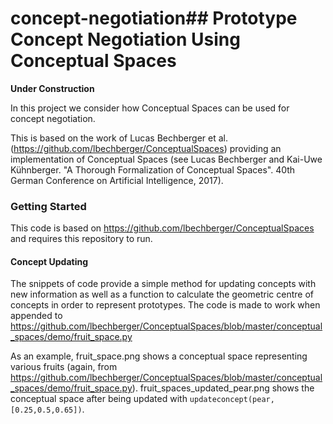 # concept-negotiation## Prototype Concept Negotiation Using Conceptual Spaces

**Under Construction**

In this project we consider how Conceptual Spaces can be used for concept negotiation.

This is based on the work of Lucas Bechberger et al. (https://github.com/lbechberger/ConceptualSpaces) providing an implementation of Conceptual Spaces (see Lucas Bechberger and Kai-Uwe Kühnberger. "A Thorough Formalization of Conceptual Spaces". 40th German Conference on Artificial Intelligence, 2017).

### Getting Started
This code is based on https://github.com/lbechberger/ConceptualSpaces and requires this repository to run.
#### Concept Updating
The snippets of code provide a simple method for updating concepts with new information as well as a function to calculate the geometric centre of concepts in order to represent prototypes. The code is made to work when appended to https://github.com/lbechberger/ConceptualSpaces/blob/master/conceptual_spaces/demo/fruit_space.py

As an example, fruit_space.png shows a conceptual space representing various fruits (again, from https://github.com/lbechberger/ConceptualSpaces/blob/master/conceptual_spaces/demo/fruit_space.py). fruit_spaces_updated_pear.png shows the conceptual space after being updated with `updateconcept(pear,[0.25,0.5,0.65])`.
